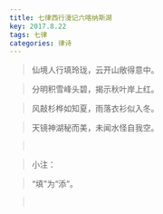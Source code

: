 ```yaml
---
title: 七律西行漫记六喀纳斯湖
key: 2017.8.22
tags: 七律
categories: 律诗
---
```


<blockquote class="blockquote-center">仙境人行填玲珑，云开山敞得意中。
</blockquote>
<blockquote class="blockquote-center">分明积雪峰头碧，揭示秋叶岸上红。
</blockquote>
<blockquote class="blockquote-center">风敲杉桦如知夏，雨落衣衫似入冬。
</blockquote>
<blockquote class="blockquote-center">天镜神湖秘而美，未闻水怪自我空。
</blockquote>
<blockquote class="blockquote-center"></br>
</blockquote>
<blockquote class="blockquote-center">小注：
</blockquote>
<blockquote class="blockquote-center">“填”为“添”。
</blockquote>
<blockquote class="blockquote-center"></br>
</blockquote>
